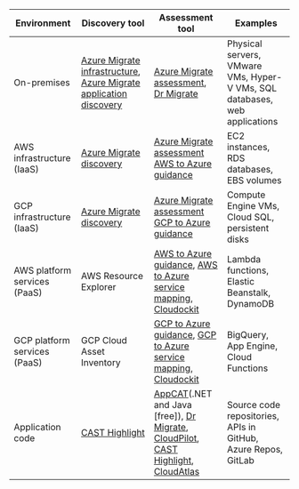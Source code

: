 | Environment | Discovery tool | Assessment tool | Examples |
|------------|----------------|-----------------|----------------|
| On-premises | [Azure Migrate infrastructure](/azure/migrate/migrate-appliance), [Azure Migrate application discovery](/azure/migrate/how-to-discover-applications) | [Azure Migrate assessment](/azure/migrate/tutorial-discover-physical), [Dr Migrate](https://azuremarketplace.microsoft.com/marketplace/consulting-services/lab3solutions.drmigrate-standard-cons-deployment) | Physical servers, VMware VMs, Hyper-V VMs, SQL databases, web applications |
| AWS infrastructure (IaaS) | [Azure Migrate discovery](/azure/migrate/tutorial-discover-physical) | [Azure Migrate assessment](/azure/migrate/tutorial-assess-physical?view=migrate-classic&viewFallbackFrom=migrate)<br>[AWS to Azure guidance](/azure/migration/migrate-from-aws) | EC2 instances, RDS databases, EBS volumes |
| GCP infrastructure (IaaS) | [Azure Migrate discovery](/azure/migrate/tutorial-discover-physical) | [Azure Migrate assessment](/azure/migrate/tutorial-assess-physical?view=migrate-classic&viewFallbackFrom=migrate)<br>[GCP to Azure guidance](/azure/migration/migrate-from-google-cloud) | Compute Engine VMs, Cloud SQL, persistent disks |
| AWS platform services (PaaS) | AWS Resource Explorer | [AWS to Azure guidance](/azure/migration/migrate-from-aws), [AWS to Azure service mapping](/azure/architecture/aws-professional/#primary-topics), [Cloudockit](https://azuremarketplace.microsoft.com/marketplace/apps/azure-dockit.cloudockit?tab=Overview) | Lambda functions, Elastic Beanstalk, DynamoDB |
| GCP platform services (PaaS) | GCP Cloud Asset Inventory | [GCP to Azure guidance](/azure/migration/migrate-from-google-cloud), [GCP to Azure service mapping](/azure/architecture/gcp-professional/services), [Cloudockit](https://azuremarketplace.microsoft.com/marketplace/apps/azure-dockit.cloudockit?tab=Overview)  | BigQuery, App Engine, Cloud Functions |
| Application code | [CAST Highlight](https://appsource.microsoft.com/product/web-apps/cast.cast_highlight?tab=Overview) | [AppCAT](/azure/migrate/appcat/overview)(.NET and Java [free]), [Dr Migrate](https://azuremarketplace.microsoft.com/marketplace/consulting-services/lab3solutions.drmigrate-standard-cons-deployment), [CloudPilot](https://appsource.microsoft.com/product/web-apps/cloudatlasinc.36d534d9-ab47-4cd8-93d3-2be7df682782), [CAST Highlight](https://appsource.microsoft.com/product/web-apps/cast.cast_highlight?tab=Overview), [CloudAtlas](https://appsource.microsoft.com/product/web-apps/unify-cloud-llc.cloudatlas_modernize_and_migrate?tab=Overview) | Source code repositories, APIs in GitHub, Azure Repos, GitLab |
